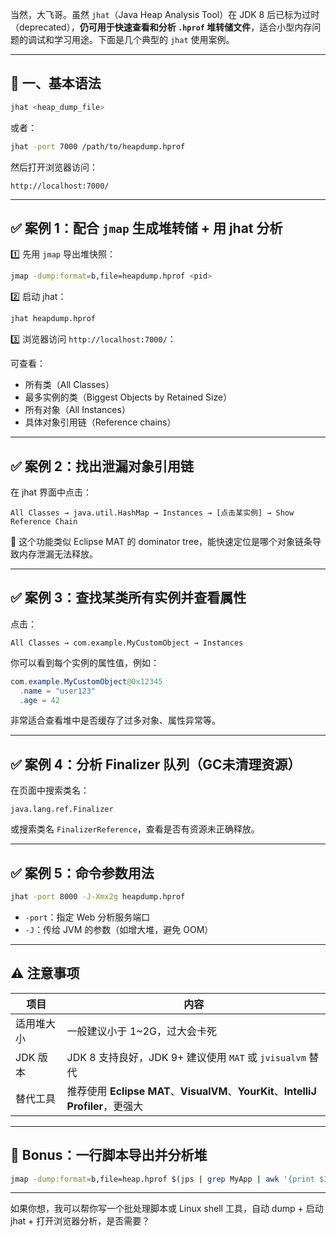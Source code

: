 当然，大飞哥。虽然 `jhat`（Java Heap Analysis Tool）在 JDK 8 后已标为过时（deprecated），**仍可用于快速查看和分析 `.hprof` 堆转储文件**，适合小型内存问题的调试和学习用途。下面是几个典型的 `jhat` 使用案例。

---

## 🧰 一、基本语法

```bash
jhat <heap_dump_file>
```

或者：

```bash
jhat -port 7000 /path/to/heapdump.hprof
```

然后打开浏览器访问：

```
http://localhost:7000/
```

---

## ✅ 案例 1：配合 `jmap` 生成堆转储 + 用 jhat 分析

1️⃣ 先用 `jmap` 导出堆快照：

```bash
jmap -dump:format=b,file=heapdump.hprof <pid>
```

2️⃣ 启动 jhat：

```bash
jhat heapdump.hprof
```

3️⃣ 浏览器访问 `http://localhost:7000/`：

可查看：

* 所有类（All Classes）
* 最多实例的类（Biggest Objects by Retained Size）
* 所有对象（All Instances）
* 具体对象引用链（Reference chains）

---

## ✅ 案例 2：找出泄漏对象引用链

在 jhat 界面中点击：

```
All Classes → java.util.HashMap → Instances → [点击某实例] → Show Reference Chain
```

🧠 这个功能类似 Eclipse MAT 的 dominator tree，能快速定位是哪个对象链条导致内存泄漏无法释放。

---

## ✅ 案例 3：查找某类所有实例并查看属性

点击：

```
All Classes → com.example.MyCustomObject → Instances
```

你可以看到每个实例的属性值，例如：

```java
com.example.MyCustomObject@0x12345
  .name = "user123"
  .age = 42
```

非常适合查看堆中是否缓存了过多对象、属性异常等。

---

## ✅ 案例 4：分析 Finalizer 队列（GC未清理资源）

在页面中搜索类名：

```
java.lang.ref.Finalizer
```

或搜索类名 `FinalizerReference`，查看是否有资源未正确释放。

---

## ✅ 案例 5：命令参数用法

```bash
jhat -port 8000 -J-Xmx2g heapdump.hprof
```

* `-port`：指定 Web 分析服务端口
* `-J`：传给 JVM 的参数（如增大堆，避免 OOM）

---

## ⚠️ 注意事项

| 项目     | 内容                                                                      |
| ------ | ----------------------------------------------------------------------- |
| 适用堆大小  | 一般建议小于 1\~2G，过大会卡死                                                      |
| JDK 版本 | JDK 8 支持良好，JDK 9+ 建议使用 `MAT` 或 `jvisualvm` 替代                           |
| 替代工具   | 推荐使用 **Eclipse MAT**、**VisualVM**、**YourKit**、**IntelliJ Profiler**，更强大 |

---

## 🧪 Bonus：一行脚本导出并分析堆

```bash
jmap -dump:format=b,file=heap.hprof $(jps | grep MyApp | awk '{print $1}') && jhat heap.hprof
```

---

如果你想，我可以帮你写一个批处理脚本或 Linux shell 工具，自动 dump + 启动 jhat + 打开浏览器分析，是否需要？
